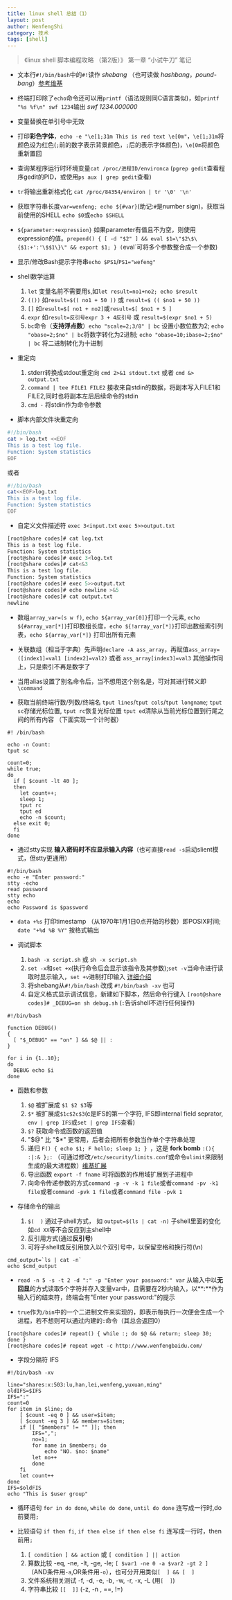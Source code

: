 ```yaml
---
title: linux shell 总结（1） 
layout: post
author: WenfengShi
category: 技术
tags: [shell]
---
```


> 《linux shell 脚本编程攻略 （第2版）》 第一章 “小试牛刀” 笔记

- 文本行`#!/bin/bash`中的`#!`读作 *shebang* （也可读做 *hashbang*，*pound-bang*）[参考维基](https://en.wikipedia.org/wiki/Shebang_(Unix))

- 终端打印除了`echo`命令还可以用`printf`（语法规则同C语言类似)，如`printf "%s %f\n" swf 1234`输出 *swf 1234.000000*

- 变量替换在单引号中无效

- 打印**彩色字体**，`echo -e "\e[1;31m This is red text \e[0m"`，`\e[1;31m`将颜色设为红色(`;`前的数字表示背景颜色，`;`后的表示字体颜色)，`\e[0m`将颜色重新置回

- 查询某程序运行时环境变量`cat /proc/进程ID/environca` (`pgrep gedit`查看程序gedit的PID，或使用`ps aux | grep gedit`查看)

- `tr`将输出重新格式化 `cat /proc/84354/environ | tr '\0' '\n'`

- 获取字符串长度`var=wenfeng; echo ${#var}`(助记:`#`是number sign)，获取当前使用的SHELL `echo $0`或`echo $SHELL`

- `${parameter:+expression}` 如果parameter有值且不为空，则使用expression的值。`prepend() { [ -d "$2" ] && eval $1=\"$2\$\{$1:+':'\$$1\}\" && export $1; } (`eval`可将多个参数整合成一个参数)

- 显示/修改Bash提示字符串`echo $PS1`/`PS1="wefeng"`

- shell数学运算

    1. `let` 变量名前不需要用`$`,如`let result=no1+no2; echo $result`
    2. `(())` 如`result=$(( no1 + 50 ))` 或 `result=$ (( $no1 + 50 ))`
    3. `[]` 如`result=$[ no1 + no2]`或`result=$[ $no1 + 5 ]`
    4. `expr` 如`result=反引号expr 3 + 4反引号` 或 `result=$(expr $no1 + 5)`
    5. `bc`命令（**支持浮点数**）`echo "scale=2;3/8" | bc` 设置小数位数为2; `echo "obase=2;$no" | bc`将数字转化为2进制; `echo "obase=10;ibase=2;$no" | bc` 将二进制转化为十进制

- 重定向 
    1. stderr转换成stdout重定向 `cmd 2>&1 stdout.txt` 或者 `cmd &> output.txt`
    2. `command | tee FILE1 FILE2` 接收来自stdin的数据，将副本写入FILE1和FILE2,同时也将副本左后后续命令的stdin
    3. `cmd -` 将stdin作为命令参数

- 脚本内部文件块重定向

```sh
#!/bin/bash
cat > log.txt <<EOF
This is a test log file.
Function: System statistics
EOF
```

或者

```sh
#!/bin/bash
cat<<EOF>log.txt
This is a test log file.
Function: System statistics
EOF
```

- 自定义文件描述符 `exec 3<input.txt` `exec 5>>output.txt`

```bash
[root@share codes]# cat log.txt 
This is a test log file.
Function: System statistics
[root@share codes]# exec 3<log.txt 
[root@share codes]# cat<&3
This is a test log file.
Function: System statistics
[root@share codes]# exec 5>>output.txt
[root@share codes]# echo newline >&5
[root@share codes]# cat output.txt 
newline
```

- 数组`array_var=(s w f)`, `echo ${array_var[0]}`打印一个元素, `echo ${#array_var[*]}`打印数组长度，`echo ${!array_var[*]}`打印出数组索引列表，`echo ${array_var[*]}` 打印出所有元素

- 关联数组（相当于字典）先声明`declare -A ass_array`，再赋值`ass_array=([index1]=val1 [index2]=val2)` 或者 `ass_array[index3]=val3` 其他操作同上，只是索引不再是数字了

- 当用alias设置了别名命令后，当不想用这个别名是，可对其进行转义即 `\command`

- 获取当前终端行数/列数/终端名 `tput lines`/`tput cols`/`tput longname`; `tput sc`存储光标位置, `tput rc`恢复光标位置 `tput ed`清除从当前光标位置到行尾之间的所有内容 （下面实现一个计时器）

```
#! /bin/bash

echo -n Count:
tput sc

count=0;
while true;
do
  if [ $count -lt 40 ];
  then
    let count++;
    sleep 1;
    tput rc
    tput ed
    echo -n $count;
  else exit 0;
  fi
done
```

- 通过stty实现 **输入密码时不应显示输入内容**（也可直接`read -s`启动slient模式，但stty更通用）

```
#!/bin/bash
echo -e "Enter password:"
stty -echo
read password
stty echo
echo
echo Password is $password
```

- `data +%s` 打印timestamp （从1970年1月1日0点开始的秒数）即POSIX时间; `date "+%d %B %Y"` 按格式输出

- 调试脚本
    1. `bash -x script.sh` 或 `sh -x script.sh`
    2. `set -x`和`set +x`(执行命令后会显示该指令及其参数);`set -v`当命令进行读取时显示输入，`set +v`进制打印输入 [详细介绍](http://man.linuxde.net/set)
    3. 将shebang从`#!/bin/bash` 改成 `#!/bin/bash -xv` 也可
    4. 自定义格式显示调试信息，新建如下脚本，然后命令行键入 `[root@share codes]# _DEBUG=on sh debug.sh` (`:`告诉shell不进行任何操作)

```
#!/bin/bash

function DEBUG()
{
  [ "$_DEBUG" == "on" ] && $@ || :
}

for i in {1..10};
do
  DEBUG echo $i
done
```

- 函数和参数
    1. `$@` 被扩展成 `$1 $2 $3`等
    2. `$*` 被扩展成`$1c$2c$3`(c是IFS的第一个字符, IFS即internal field seprator, `env | grep IFS`或`set | grep IFS`查看)
    3. `$?` 获取命令或函数的返回值
    4. "$@" 比 "$*" 更常用，后者会把所有参数当作单个字符串处理
    5. 递归 `F() { echo $1; F hello; sleep 1; } `，这是 **fork bomb** `:(){ :|:& };:` （可通过修改`/etc/security/limits.conf`或命令`ulimit`来限制生成的最大进程数）[维基扩展](https://en.wikipedia.org/wiki/Fork_bomb)
    6. 导出函数 `export -f fname` 可将函数的作用域扩展到子进程中
    7. 向命令传递参数的方式`command -p -v -k 1 file`或者`command -pv -k1 file`或者`command -pvk 1 file`或者`command file -pvk 1`

- 存储命令的输出
    1. `$(  )` 通过子shell方式， 如 `output=$(ls | cat -n)` 子shell里面的变化如`cd XX`等不会反应到主shell中
    2. 反引用方式(通过**反引号**)
    3. 可将子shell或反引用放入以个双引号中，以保留空格和换行符(\n)

```
cmd_output=`ls | cat -n`
echo $cmd_output
```

- `read -n 5 -s -t 2 -d ":" -p "Enter your password:" var` 从输入中以**无回显**的方式读取5个字符并存入变量var中，且需要在2秒内输入，以**:**作为输入行的结束符，终端会有"Enter your password:"的提示

- `true`作为`/bin`中的一个二进制文件来实现的，即表示每执行一次便会生成一个进程，若不想则可以通过内建的`:`命令（其总会返回0）

```shell
[root@share codes]# repeat() { while :; do $@ && return; sleep 30; done }
[root@share codes]# repeat wget -c http://www.wenfengbaidu.com/
```
 
- 字段分隔符 IFS

```
#!/bin/bash -xv

line="shares:x:503:lu,han,lei,wenfeng,yuxuan,ming"
oldIFS=$IFS
IFS=":"
count=0
for item in $line; do
    [ $count -eq 0 ] && user=$item;
    [ $count -eq 3 ] && members=$item;
    if [[ "$members" != "" ]]; then
        IFS=",";
        no=1;
        for name in $members; do
            echo "NO. $no: $name"
        let no++
        done
    fi
    let count++
done
IFS=$oldFIS
echo "This is $user group"
```

- 循环语句 `for in do done`, `while do done`, `until do done` 连写成一行时,do前要用`;`

- 比较语句 `if then fi`, `if then else if then else fi` 连写成一行时，then前用`;`
    1. `[ condition ] && action` 或 `[ condition ] || action`
    2. 算数比较 -eq, -ne, -lt, -ge, -le; `[ $var1 -ne 0 -a $var2 -gt 2 ]`（AND条件用`-a`,OR条件用`-o`），也可分开用类似`[  ] && [  ]`
    3. 文件系统相关测试 -f, -d, -e, -b, -w, -r, -x, -L (用`[  ]`)
    4. 字符串比较 `[[  ]]` (-z, -n , ==, !=)

